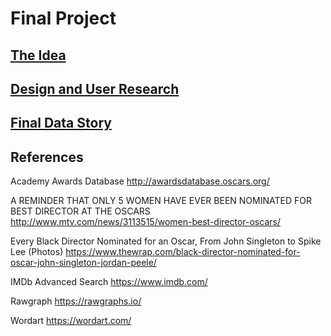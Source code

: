 # Final Project


## [The Idea](/Final_Project_Lingxi.md)

## [Design and User Research](/Final_Project_Part_2.md)

## [Final Data Story](/Final_Project_Part_3.md)

## References

Academy Awards Database
http://awardsdatabase.oscars.org/

A REMINDER THAT ONLY 5 WOMEN HAVE EVER BEEN NOMINATED FOR BEST DIRECTOR AT THE OSCARS
http://www.mtv.com/news/3113515/women-best-director-oscars/

Every Black Director Nominated for an Oscar, From John Singleton to Spike Lee (Photos)
https://www.thewrap.com/black-director-nominated-for-oscar-john-singleton-jordan-peele/

IMDb Advanced Search
https://www.imdb.com/

Rawgraph
https://rawgraphs.io/

Wordart
https://wordart.com/



